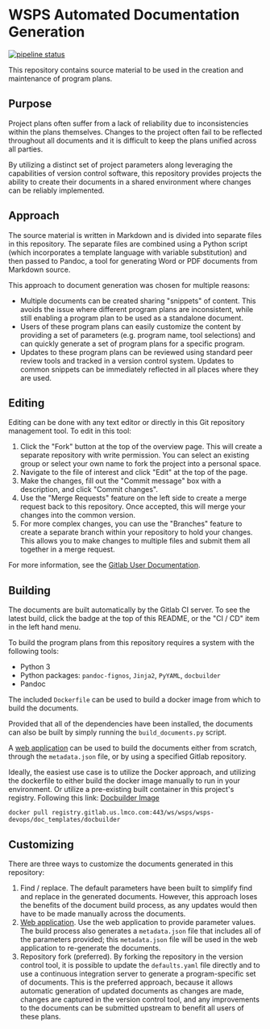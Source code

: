 # WSPS Automated Documentation Generation

[![pipeline status](https://gitlab.us.lmco.com/ws/wsps/wsps-devops/doc_templates/badges/master/pipeline.svg)](https://gitlab.us.lmco.com/ws/wsps/wsps-devops/doc_templates/commits/master)

This repository contains source material to be used in the creation
and maintenance of program plans.

## Purpose

Project plans often suffer from a lack of reliability due to
inconsistencies within the plans themselves. Changes to the project often fail
to be reflected throughout all documents and it is difficult to keep the plans
unified across all parties.

By utilizing a distinct set of project parameters along leveraging the
capabilities of version control software, this repository provides projects the
ability to create their documents in a shared environment where changes can be
reliably implemented.

## Approach

The source material is written in Markdown and is divided into separate files in
this repository. The separate files are combined using a Python script (which
incorporates a template language with variable substitution) and then passed to
Pandoc, a tool for generating Word or PDF documents from Markdown source.

This approach to document generation was chosen for multiple reasons:

* Multiple documents can be created sharing "snippets" of content. This
  avoids the issue where different program plans are inconsistent, while
  still enabling a program plan to be used as a standalone document.
* Users of these program plans can easily customize the content by providing
  a set of parameters (e.g. program name, tool selections) and can quickly
  generate a set of program plans for a specific program.
* Updates to these program plans can be reviewed using standard peer review
  tools and tracked in a version control system. Updates to common snippets
  can be immediately reflected in all places where they are used.

## Editing

Editing can be done with any text editor or directly in this Git repository
management tool. To edit in this tool:

1. Click the "Fork" button at the top of the overview page. This will create
   a separate repository with write permission. You can select an existing
   group or select your own name to fork the project into a personal space.
1. Navigate to the file of interest and click "Edit" at the top of the
   page.
1. Make the changes, fill out the "Commit message" box with a description,
   and click "Commit changes".
1. Use the "Merge Requests" feature on the left side to create a merge
   request back to this repository. Once accepted, this will merge your
   changes into the common version.
1. For more complex changes, you can use the "Branches" feature to create
   a separate branch within your repository to hold your changes. This allows
   you to make changes to multiple files and submit them all together in
   a merge request.

For more information, see the [Gitlab User Documentation](https://docs.gitlab.com/ee/user/index.html).

## Building

The documents are built automatically by the Gitlab CI server. To see the
latest build, click the badge at the top of this README, or the "CI / CD"
item in the left hand menu.

To build the program plans from this repository requires a system with the
following tools:

* Python 3
* Python packages: `pandoc-fignos`, `Jinja2`, `PyYAML`, `docbuilder`
* Pandoc

The included `Dockerfile` can be used to build a docker image from which to
build the documents.

Provided that all of the dependencies have been installed, the documents can
also be built by simply running the `build_documents.py` script.

A [web application](https://gitlab.devops.us.lmco.com/scaled-agile/webapp) can
be used to build the documents either from scratch, through the `metadata.json`
file, or by using a specified Gitlab repository.

Ideally, the easiest use case is to utilize the Docker approach, and utilizing 
the dockerfile to either build the docker image manually to run in your 
environment. Or utilize a pre-existing built container in this project's registry.
Following this link: [Docbuilder Image](https://gitlab.us.lmco.com/ws/wsps/wsps-devops/doc_templates/container_registry)

`docker pull registry.gitlab.us.lmco.com:443/ws/wsps/wsps-devops/doc_templates/docbuilder`


## Customizing

There are three ways to customize the documents generated in this
repository:

1. Find / replace. The default parameters have been built to simplify
   find and replace in the generated documents. However, this approach
   loses the benefits of the document build process, as any updates
   would then have to be made manually across the documents.
1. [Web application](https://gitlab.devops.us.lmco.com/scaled-agile/webapp).
   Use the web application to provide parameter values. The build process also
   generates a `metadata.json` file that includes all of the parameters
   provided; this `metadata.json` file will be used in the web application to
   re-generate the documents.
1. Repository fork (preferred). By forking the repository in the version
   control tool, it is possible to update the `defaults.yaml` file directly
   and to use a continuous integration server to generate a program-specific
   set of documents. This is the preferred approach, because it allows
   automatic generation of updated documents as changes are made, changes
   are captured in the version control tool, and any improvements to the
   documents can be submitted upstream to benefit all users of these plans.

